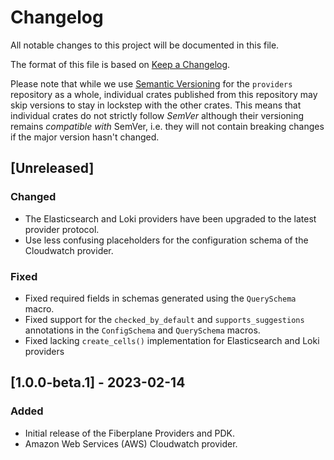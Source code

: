 # Changelog

All notable changes to this project will be documented in this file.

The format of this file is based on [Keep a Changelog](https://keepachangelog.com/en/1.0.0/).

Please note that while we use [Semantic Versioning](https://semver.org/spec/v2.0.0.html)
for the `providers` repository as a whole, individual crates published from this
repository may skip versions to stay in lockstep with the other crates. This
means that individual crates do not strictly follow _SemVer_ although their
versioning remains _compatible with_ SemVer, i.e. they will not contain breaking
changes if the major version hasn't changed.

## [Unreleased]

### Changed

- The Elasticsearch and Loki providers have been upgraded to the latest provider
  protocol.
- Use less confusing placeholders for the configuration schema of the Cloudwatch
  provider.

### Fixed

- Fixed required fields in schemas generated using the `QuerySchema` macro.
- Fixed support for the `checked_by_default` and `supports_suggestions`
  annotations in the `ConfigSchema` and `QuerySchema` macros.
- Fixed lacking `create_cells()` implementation for Elasticsearch and Loki providers

## [1.0.0-beta.1] - 2023-02-14

### Added

- Initial release of the Fiberplane Providers and PDK.
- Amazon Web Services (AWS) Cloudwatch provider.
